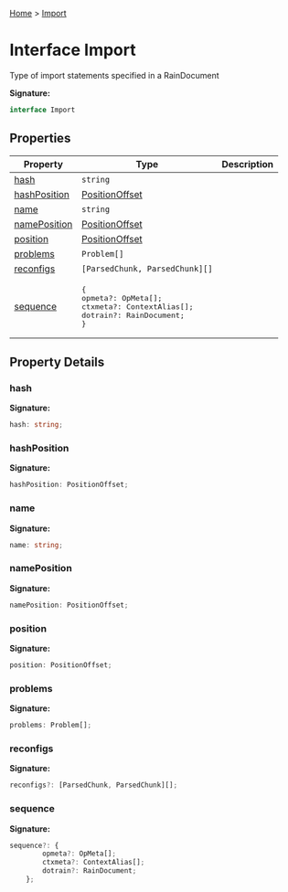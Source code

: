 [Home](../index.md) &gt; [Import](./import.md)

# Interface Import

Type of import statements specified in a RainDocument

<b>Signature:</b>

```typescript
interface Import 
```

## Properties

|  Property | Type | Description |
|  --- | --- | --- |
|  [hash](./import.md#hash-property) | `string` |  |
|  [hashPosition](./import.md#hashPosition-property) | [PositionOffset](../types/positionoffset.md) |  |
|  [name](./import.md#name-property) | `string` |  |
|  [namePosition](./import.md#namePosition-property) | [PositionOffset](../types/positionoffset.md) |  |
|  [position](./import.md#position-property) | [PositionOffset](../types/positionoffset.md) |  |
|  [problems](./import.md#problems-property) | `Problem[]` |  |
|  [reconfigs](./import.md#reconfigs-property) | `[ParsedChunk, ParsedChunk][]` |  |
|  [sequence](./import.md#sequence-property) | <pre>{&#010;    opmeta?: OpMeta[];&#010;    ctxmeta?: ContextAlias[];&#010;    dotrain?: RainDocument;&#010;}</pre> |  |

## Property Details

<a id="hash-property"></a>

### hash

<b>Signature:</b>

```typescript
hash: string;
```

<a id="hashPosition-property"></a>

### hashPosition

<b>Signature:</b>

```typescript
hashPosition: PositionOffset;
```

<a id="name-property"></a>

### name

<b>Signature:</b>

```typescript
name: string;
```

<a id="namePosition-property"></a>

### namePosition

<b>Signature:</b>

```typescript
namePosition: PositionOffset;
```

<a id="position-property"></a>

### position

<b>Signature:</b>

```typescript
position: PositionOffset;
```

<a id="problems-property"></a>

### problems

<b>Signature:</b>

```typescript
problems: Problem[];
```

<a id="reconfigs-property"></a>

### reconfigs

<b>Signature:</b>

```typescript
reconfigs?: [ParsedChunk, ParsedChunk][];
```

<a id="sequence-property"></a>

### sequence

<b>Signature:</b>

```typescript
sequence?: {
        opmeta?: OpMeta[];
        ctxmeta?: ContextAlias[];
        dotrain?: RainDocument;
    };
```
